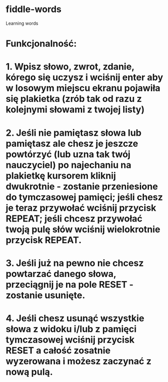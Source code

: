 # fiddle-words
Learning words

# Funkcjonalność:
# 1. Wpisz słowo, zwrot, zdanie, kórego się uczysz i wciśnij enter aby w losowym miejscu ekranu pojawiła się plakietka (zrób tak od razu z kolejnymi słowami z twojej listy)
# 2. Jeśli nie pamiętasz słowa lub pamiętasz ale chesz je jeszcze powtórzyć (lub uzna tak twój nauczyciel) po najechaniu na plakietkę kursorem kliknij dwukrotnie - zostanie przeniesione do tymczasowej pamięci; jeśli chesz je teraz przywołać wciśnij przycisk REPEAT; jeśli chcesz przywołać twoją pulę słów wciśnij wielokrotnie przycisk REPEAT.
# 3. Jeśli już na pewno nie chcesz powtarzać danego słowa, przeciągnij je na pole RESET - zostanie usunięte.
# 4. Jeśli chesz usunąć wszystkie słowa z widoku i/lub z pamięci tymczasowej wciśnij przycisk RESET a całość zosatnie wyzerowana i możesz zaczynać z nową pulą.
